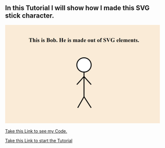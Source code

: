 
## In this Tutorial I will show how I made this SVG stick character.

![bob](bob.PNG)

[Take this Link to see my Code.](SVG.html)

[Take this Link to start the Tutorial](tutorial.md)

